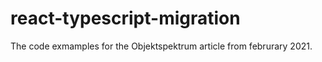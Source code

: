 # react-typescript-migration

The code exmamples for the Objektspektrum article from februrary 2021.

